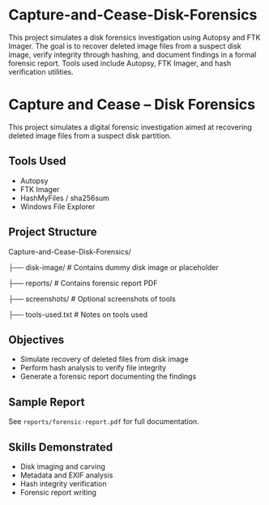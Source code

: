 # Capture-and-Cease-Disk-Forensics
This project simulates a disk forensics investigation using Autopsy and FTK Imager. The goal is to recover deleted image files from a suspect disk image, verify integrity through hashing, and document findings in a formal forensic report. Tools used include Autopsy, FTK Imager, and hash verification utilities.
# Capture and Cease – Disk Forensics

This project simulates a digital forensic investigation aimed at recovering deleted image files from a suspect disk partition.

## Tools Used
- Autopsy
- FTK Imager
- HashMyFiles / sha256sum
- Windows File Explorer

## Project Structure
Capture-and-Cease-Disk-Forensics/

├── disk-image/ # Contains dummy disk image or placeholder

├── reports/ # Contains forensic report PDF

├── screenshots/ # Optional screenshots of tools

├── tools-used.txt # Notes on tools used


## Objectives
- Simulate recovery of deleted files from disk image
- Perform hash analysis to verify file integrity
- Generate a forensic report documenting the findings

## Sample Report
See `reports/forensic-report.pdf` for full documentation.

## Skills Demonstrated
- Disk imaging and carving
- Metadata and EXIF analysis
- Hash integrity verification
- Forensic report writing


